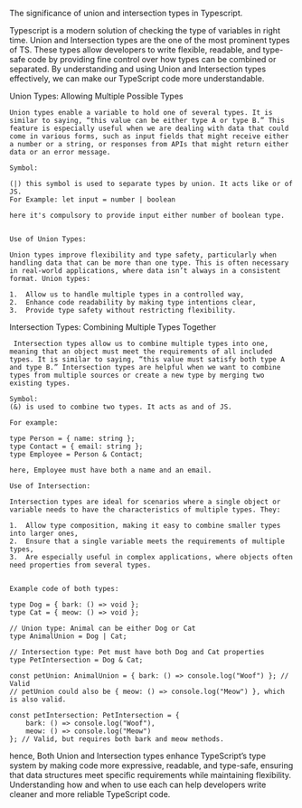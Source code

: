 The significance of union and intersection types in Typescript.

Typescript is a modern solution of checking the type of variables in right time. Union and Intersection types are the one of the most prominent types of TS. These types allow developers to write flexible, readable, and type-safe code by providing fine control over how types can be combined or separated. By understanding and using Union and Intersection types effectively, we can make our TypeScript code more understandable.

Union Types: Allowing Multiple Possible Types

    Union types enable a variable to hold one of several types. It is similar to saying, “this value can be either type A or type B.” This feature is especially useful when we are dealing with data that could come in various forms, such as input fields that might receive either a number or a string, or responses from APIs that might return either data or an error message.

    Symbol:

    (|) this symbol is used to separate types by union. It acts like or of JS. 
    For Example: let input = number | boolean

    here it's compulsory to provide input either number of boolean type.


    Use of Union Types:

    Union types improve flexibility and type safety, particularly when handling data that can be more than one type. This is often necessary in real-world applications, where data isn’t always in a consistent format. Union types:

    1.  Allow us to handle multiple types in a controlled way,
    2.  Enhance code readability by making type intentions clear,
    3.  Provide type safety without restricting flexibility.

Intersection Types: Combining Multiple Types Together

     Intersection types allow us to combine multiple types into one, meaning that an object must meet the requirements of all included types. It is similar to saying, “this value must satisfy both type A and type B.” Intersection types are helpful when we want to combine types from multiple sources or create a new type by merging two existing types.
    
    Symbol:
    (&) is used to combine two types. It acts as and of JS.

    For example: 
    
    type Person = { name: string };
    type Contact = { email: string };
    type Employee = Person & Contact;

    here, Employee must have both a name and an email.

    Use of Intersection:
    
    Intersection types are ideal for scenarios where a single object or variable needs to have the characteristics of multiple types. They:

    1.  Allow type composition, making it easy to combine smaller types into larger ones,
    2.  Ensure that a single variable meets the requirements of multiple types,
    3.  Are especially useful in complex applications, where objects often need properties from several types.
   

    Example code of both types:

    type Dog = { bark: () => void };
    type Cat = { meow: () => void };

    // Union type: Animal can be either Dog or Cat
    type AnimalUnion = Dog | Cat;

    // Intersection type: Pet must have both Dog and Cat properties
    type PetIntersection = Dog & Cat;

    const petUnion: AnimalUnion = { bark: () => console.log("Woof") }; // Valid
    // petUnion could also be { meow: () => console.log("Meow") }, which is also valid.

    const petIntersection: PetIntersection = {
        bark: () => console.log("Woof"),
        meow: () => console.log("Meow")
    }; // Valid, but requires both bark and meow methods.


hence, Both Union and Intersection types enhance TypeScript’s type system by making code more expressive, readable, and type-safe, ensuring that data structures meet specific requirements while maintaining flexibility. Understanding how and when to use each can help developers write cleaner and more reliable TypeScript code.